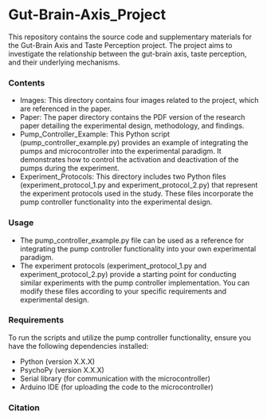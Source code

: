 # Gut-Brain-Axis_Project
This repository contains the source code and supplementary materials for the Gut-Brain Axis and Taste Perception project. The project aims to investigate the relationship between the gut-brain axis, taste perception, and their underlying mechanisms.

### Contents
* Images: This directory contains four images related to the project, which are referenced in the paper.
* Paper: The paper directory contains the PDF version of the research paper detailing the experimental design, methodology, and findings.
* Pump_Controller_Example: This Python script (pump_controller_example.py) provides an example of integrating the pumps and microcontroller into the experimental paradigm. It demonstrates how to control the activation and deactivation of the pumps during the experiment.
* Experiment_Protocols: This directory includes two Python files (experiment_protocol_1.py and experiment_protocol_2.py) that represent the experiment protocols used in the study. These files incorporate the pump controller functionality into the experimental design.

### Usage
* The pump_controller_example.py file can be used as a reference for integrating the pump controller functionality into your own experimental paradigm.
* The experiment protocols (experiment_protocol_1.py and experiment_protocol_2.py) provide a starting point for conducting similar experiments with the pump controller implementation. You can modify these files according to your specific requirements and experimental design.

### Requirements
To run the scripts and utilize the pump controller functionality, ensure you have the following dependencies installed:
* Python (version X.X.X)
* PsychoPy (version X.X.X)
* Serial library (for communication with the microcontroller)
* Arduino IDE (for uploading the code to the microcontroller)

### Citation
